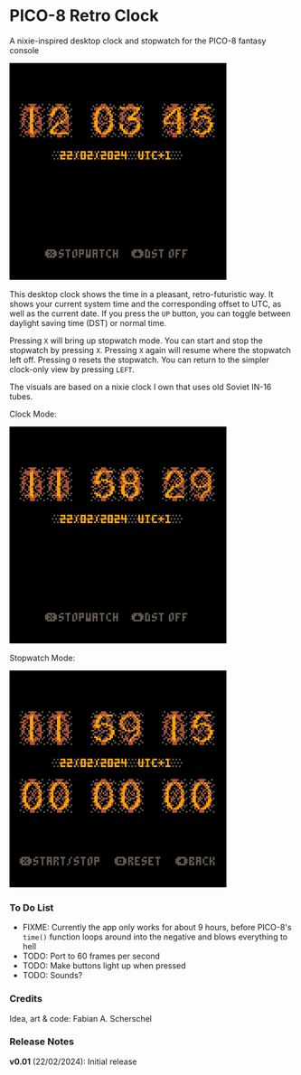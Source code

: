 # PICO-8 Retro Clock
A nixie-inspired desktop clock and stopwatch for the PICO-8 fantasy console

![Screenshot](cover-screenshot.png)

This desktop clock shows the time in a pleasant, retro-futuristic way. It shows your current system time and the corresponding offset to UTC, as well as the current date. If you press the ``UP`` button, you can toggle between daylight saving time (DST) or normal time.

Pressing ``X`` will bring up stopwatch mode. You can start and stop the stopwatch by pressing ``X``. Pressing ``X`` again will resume where the stopwatch left off. Pressing ``O`` resets the stopwatch. You can return to the simpler clock-only view by pressing ``LEFT``.

The visuals are based on a nixie clock I own that uses old Soviet IN-16 tubes.

Clock Mode:

![Clock Mode](clock-mode.gif)

Stopwatch Mode:

![Clock Mode](stopwatch-mode.gif)

### To Do List

* FIXME: Currently the app only works for about 9 hours, before PICO-8's ``time()`` function loops around into the negative and blows everything to hell
* TODO: Port to 60 frames per second
* TODO: Make buttons light up when pressed
* TODO: Sounds?

### Credits

Idea, art & code: Fabian A. Scherschel

### Release Notes

**v0.01** (22/02/2024): Initial release
